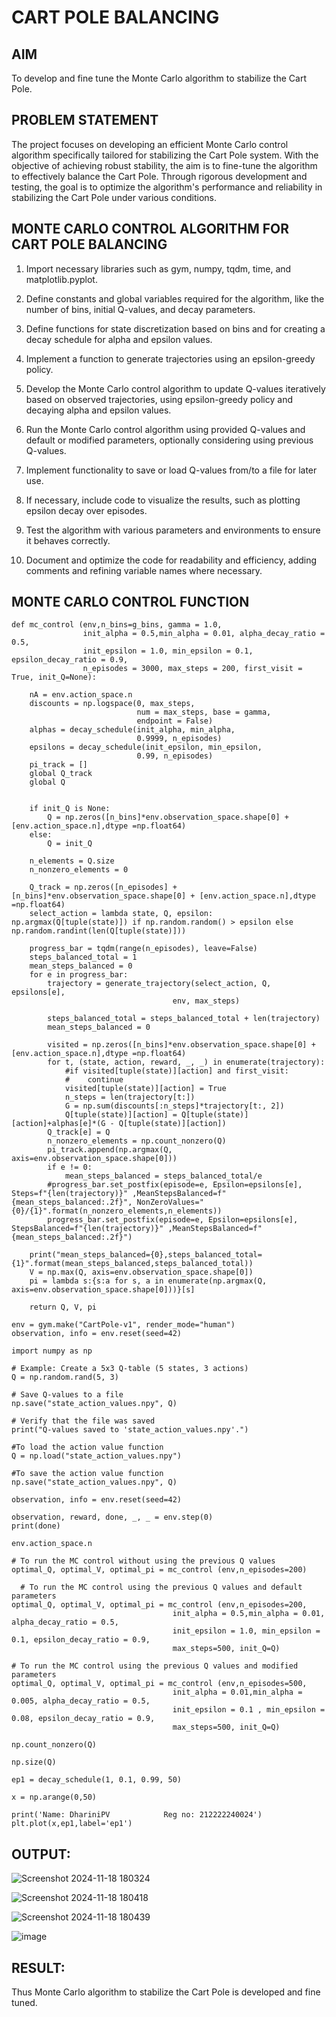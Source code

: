 # CART POLE BALANCING
## AIM
To develop and fine tune the Monte Carlo algorithm to stabilize the Cart Pole.

## PROBLEM STATEMENT
The project focuses on developing an efficient Monte Carlo control algorithm specifically tailored for stabilizing the Cart Pole system. With the objective of achieving robust stability, the aim is to fine-tune the algorithm to effectively balance the Cart Pole. Through rigorous development and testing, the goal is to optimize the algorithm's performance and reliability in stabilizing the Cart Pole under various conditions.

## MONTE CARLO CONTROL ALGORITHM FOR CART POLE BALANCING
1. Import necessary libraries such as gym, numpy, tqdm, time, and matplotlib.pyplot.

2. Define constants and global variables required for the algorithm, like the number of bins, initial Q-values, and decay parameters.

3. Define functions for state discretization based on bins and for creating a decay schedule for alpha and epsilon values.

4. Implement a function to generate trajectories using an epsilon-greedy policy.

5. Develop the Monte Carlo control algorithm to update Q-values iteratively based on observed trajectories, using epsilon-greedy policy and decaying alpha and epsilon values.

6. Run the Monte Carlo control algorithm using provided Q-values and default or modified parameters, optionally considering using previous Q-values.

7. Implement functionality to save or load Q-values from/to a file for later use.

8. If necessary, include code to visualize the results, such as plotting epsilon decay over episodes.

9. Test the algorithm with various parameters and environments to ensure it behaves correctly.

10. Document and optimize the code for readability and efficiency, adding comments and refining variable names where necessary.

## MONTE CARLO CONTROL FUNCTION
```
def mc_control (env,n_bins=g_bins, gamma = 1.0,
                init_alpha = 0.5,min_alpha = 0.01, alpha_decay_ratio = 0.5,
                init_epsilon = 1.0, min_epsilon = 0.1, epsilon_decay_ratio = 0.9,
                n_episodes = 3000, max_steps = 200, first_visit = True, init_Q=None):

    nA = env.action_space.n
    discounts = np.logspace(0, max_steps,
                            num = max_steps, base = gamma,
                            endpoint = False)
    alphas = decay_schedule(init_alpha, min_alpha,
                            0.9999, n_episodes)
    epsilons = decay_schedule(init_epsilon, min_epsilon,
                            0.99, n_episodes)
    pi_track = []
    global Q_track
    global Q


    if init_Q is None:
        Q = np.zeros([n_bins]*env.observation_space.shape[0] + [env.action_space.n],dtype =np.float64)
    else:
        Q = init_Q

    n_elements = Q.size
    n_nonzero_elements = 0

    Q_track = np.zeros([n_episodes] + [n_bins]*env.observation_space.shape[0] + [env.action_space.n],dtype =np.float64)
    select_action = lambda state, Q, epsilon: np.argmax(Q[tuple(state)]) if np.random.random() > epsilon else np.random.randint(len(Q[tuple(state)]))

    progress_bar = tqdm(range(n_episodes), leave=False)
    steps_balanced_total = 1
    mean_steps_balanced = 0
    for e in progress_bar:
        trajectory = generate_trajectory(select_action, Q, epsilons[e],
                                    env, max_steps)

        steps_balanced_total = steps_balanced_total + len(trajectory)
        mean_steps_balanced = 0

        visited = np.zeros([n_bins]*env.observation_space.shape[0] + [env.action_space.n],dtype =np.float64)
        for t, (state, action, reward, _, _) in enumerate(trajectory):
            #if visited[tuple(state)][action] and first_visit:
            #    continue
            visited[tuple(state)][action] = True
            n_steps = len(trajectory[t:])
            G = np.sum(discounts[:n_steps]*trajectory[t:, 2])
            Q[tuple(state)][action] = Q[tuple(state)][action]+alphas[e]*(G - Q[tuple(state)][action])
        Q_track[e] = Q
        n_nonzero_elements = np.count_nonzero(Q)
        pi_track.append(np.argmax(Q, axis=env.observation_space.shape[0]))
        if e != 0:
            mean_steps_balanced = steps_balanced_total/e
        #progress_bar.set_postfix(episode=e, Epsilon=epsilons[e], Steps=f"{len(trajectory)}" ,MeanStepsBalanced=f"{mean_steps_balanced:.2f}", NonZeroValues="{0}/{1}".format(n_nonzero_elements,n_elements))
        progress_bar.set_postfix(episode=e, Epsilon=epsilons[e], StepsBalanced=f"{len(trajectory)}" ,MeanStepsBalanced=f"{mean_steps_balanced:.2f}")

    print("mean_steps_balanced={0},steps_balanced_total={1}".format(mean_steps_balanced,steps_balanced_total))
    V = np.max(Q, axis=env.observation_space.shape[0])
    pi = lambda s:{s:a for s, a in enumerate(np.argmax(Q, axis=env.observation_space.shape[0]))}[s]

    return Q, V, pi

env = gym.make("CartPole-v1", render_mode="human")
observation, info = env.reset(seed=42)

import numpy as np

# Example: Create a 5x3 Q-table (5 states, 3 actions)
Q = np.random.rand(5, 3)

# Save Q-values to a file
np.save("state_action_values.npy", Q)

# Verify that the file was saved
print("Q-values saved to 'state_action_values.npy'.")

#To load the action value function
Q = np.load("state_action_values.npy")

#To save the action value function
np.save("state_action_values.npy", Q)

observation, info = env.reset(seed=42)

observation, reward, done, _, _ = env.step(0)
print(done)

env.action_space.n

# To run the MC control without using the previous Q values
optimal_Q, optimal_V, optimal_pi = mc_control (env,n_episodes=200)

  # To run the MC control using the previous Q values and default parameters
optimal_Q, optimal_V, optimal_pi = mc_control (env,n_episodes=200,
                                    init_alpha = 0.5,min_alpha = 0.01, alpha_decay_ratio = 0.5,
                                    init_epsilon = 1.0, min_epsilon = 0.1, epsilon_decay_ratio = 0.9,
                                    max_steps=500, init_Q=Q)

# To run the MC control using the previous Q values and modified parameters
optimal_Q, optimal_V, optimal_pi = mc_control (env,n_episodes=500,
                                    init_alpha = 0.01,min_alpha = 0.005, alpha_decay_ratio = 0.5,
                                    init_epsilon = 0.1 , min_epsilon = 0.08, epsilon_decay_ratio = 0.9,
                                    max_steps=500, init_Q=Q)

np.count_nonzero(Q)

np.size(Q)

ep1 = decay_schedule(1, 0.1, 0.99, 50)

x = np.arange(0,50)

print('Name: DhariniPV            Reg no: 212222240024')
plt.plot(x,ep1,label='ep1')
  ```
## OUTPUT:

![Screenshot 2024-11-18 180324](https://github.com/user-attachments/assets/eb2c2d3d-bb84-43b1-af6d-20b03dcb22d9)

![Screenshot 2024-11-18 180418](https://github.com/user-attachments/assets/4277637e-f80b-4b2e-8621-1c5ad2a4f399)

![Screenshot 2024-11-18 180439](https://github.com/user-attachments/assets/043978e3-d9ed-4cc4-8fa7-f74031fffe94)

![image](https://github.com/user-attachments/assets/4df78ceb-8f71-4d92-9c70-da01948d831d)


## RESULT:

Thus Monte Carlo algorithm to stabilize the Cart Pole is developed and fine tuned.
